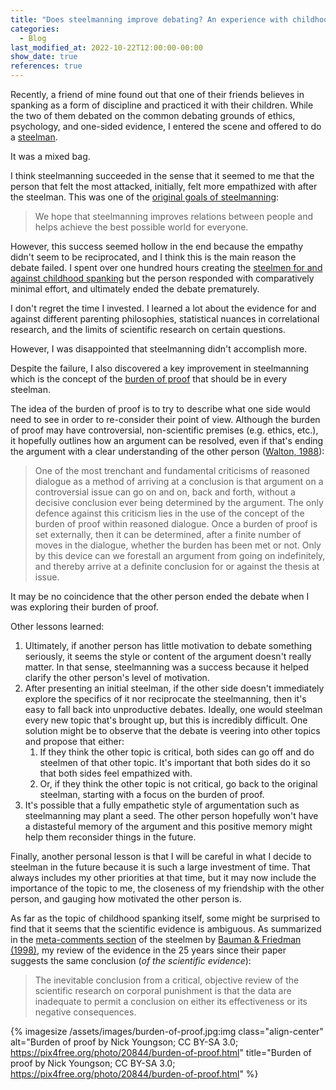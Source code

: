 ```yaml
---
title: "Does steelmanning improve debating? An experience with childhood spanking"
categories:
  - Blog
last_modified_at: 2022-10-22T12:00:00-00:00
show_date: true
references: true
---
```


Recently, a friend of mine found out that one of their friends believes in spanking as a form of discipline and practiced it with their children. While the two of them debated on the common debating grounds of ethics, psychology, and one-sided evidence, I entered the scene and offered to do a [steelman](/topics/steelmanning/).

It was a mixed bag.

I think steelmanning succeeded in the sense that it seemed to me that the person that felt the most attacked, initially, felt more empathized with after the steelman. This was one of the [original goals of steelmanning](/topics/steelmanning/#defining-steelmanning):

> We hope that steelmanning improves relations between people and helps achieve the best possible world for everyone.

However, this success seemed hollow in the end because the empathy didn't seem to be reciprocated, and I think this is the main reason the debate failed. I spent over one hundred hours creating the [steelmen for and against childhood spanking](/topics/spanking/) but the person responded with comparatively minimal effort, and ultimately ended the debate prematurely.

I don't regret the time I invested. I learned a lot about the evidence for and against different parenting philosophies, statistical nuances in correlational research, and the limits of scientific research on certain questions.

However, I was disappointed that steelmanning didn't accomplish more.

Despite the failure, I also discovered a key improvement in steelmanning which is the concept of the [burden of proof](/topics/methodology/#burden-of-proof) that should be in every steelman.

The idea of the burden of proof is to try to describe what one side would need to see in order to re-consider their point of view. Although the burden of proof may have controversial, non-scientific premises (e.g. ethics, etc.), it hopefully outlines how an argument can be resolved, even if that's ending the argument with a clear understanding of the other person ([Walton, 1988](#Walton,_1988)):

> One of the most trenchant and fundamental criticisms of reasoned dialogue as a method of arriving at a conclusion is that argument on a controversial issue can go on and on, back and forth, without a decisive conclusion ever being determined by the argument. The only defence against this criticism lies in the use of the concept of the burden of proof within reasoned dialogue. Once a burden of proof is set externally, then it can be determined, after a finite number of moves in the dialogue, whether the burden has been met or not. Only by this device can we forestall an argument from going on indefinitely, and thereby arrive at a definite conclusion for or against the thesis at issue.

It may be no coincidence that the other person ended the debate when I was exploring their burden of proof.

Other lessons learned:

1. Ultimately, if another person has little motivation to debate something seriously, it seems the style or content of the argument doesn't really matter. In that sense, steelmanning was a success because it helped clarify the other person's level of motivation.
1. After presenting an initial steelman, if the other side doesn't immediately explore the specifics of it nor reciprocate the steelmanning, then it's easy to fall back into unproductive debates. Ideally, one would steelman every new topic that's brought up, but this is incredibly difficult. One solution might be to observe that the debate is veering into other topics and propose that either:
    1. If they think the other topic is critical, both sides can go off and do steelmen of that other topic. It's important that both sides do it so that both sides feel empathized with.
    1. Or, if they think the other topic is not critical, go back to the original steelman, starting with a focus on the burden of proof.
1. It's possible that a fully empathetic style of argumentation such as steelmanning may plant a seed. The other person hopefully won't have a distasteful memory of the argument and this positive memory might help them reconsider things in the future.

Finally, another personal lesson is that I will be careful in what I decide to steelman in the future because it is such a large investment of time. That always includes my other priorities at that time, but it may now include the importance of the topic to me, the closeness of my friendship with the other person, and gauging how motivated the other person is.

As far as the topic of childhood spanking itself, some might be surprised to find that it seems that the scientific evidence is ambiguous. As summarized in the [meta-comments section](/topics/spanking/) of the steelmen by [Bauman & Friedman (1998)](#Bauman_&_Friedman,_1998), my review of the evidence in the 25 years since their paper suggests the same conclusion (*of the scientific evidence*):

> The inevitable conclusion from a critical, objective review of the scientific research on corporal punishment is that the data are inadequate to permit a conclusion on either its effectiveness or its negative consequences.

{% imagesize /assets/images/burden-of-proof.jpg:img class="align-center" alt="Burden of proof by Nick Youngson; CC BY-SA 3.0; https://pix4free.org/photo/20844/burden-of-proof.html" title="Burden of proof by Nick Youngson; CC BY-SA 3.0; https://pix4free.org/photo/20844/burden-of-proof.html" %}

<!-- References -->

[Bauman & Friedman, 1998]: https://doi.org/10.1016/S0031-3955(05)70015-8 'Bauman, L. J., & Friedman, S. B. (1998). Corporal punishment. Pediatric clinics of North America, 45(2), 403-414. https://doi.org/10.1016/S0031-3955(05)70015-8'
[Walton, 1988]: https://doi.org/10.1007/BF00178024 'Walton, D. N. (1988). Burden of proof. Argumentation, 2(2), 233-254. https://doi.org/10.1007/BF00178024'
